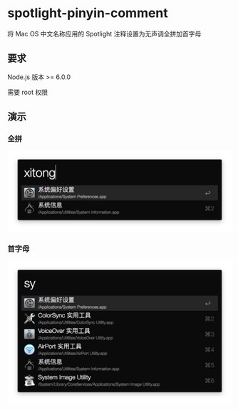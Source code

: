 # spotlight-pinyin-comment

将 Mac OS 中文名称应用的 Spotlight 注释设置为无声调全拼加首字母

## 要求

Node.js 版本 >= 6.0.0

需要 root 权限

## 演示

### 全拼

![normal](screenshots/normal.jpg)

### 首字母

![firstletter](screenshots/firstletter.jpg)
